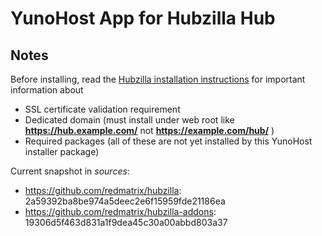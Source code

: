 # YunoHost App for Hubzilla Hub #

Notes
--------------

Before installing, read the [Hubzilla installation instructions](https://github.com/redmatrix/hubzilla/blob/master/install/INSTALL.txt) for important information about 

- SSL certificate validation requirement
- Dedicated domain (must install under web root like **https://hub.example.com/** not **https://example.com/hub/** )
- Required packages (all of these are not yet installed by this YunoHost installer package)


Current snapshot in *sources*: 

* https://github.com/redmatrix/hubzilla: 2a59392ba8be974a5deec2e6f15959fde21186ea
* https://github.com/redmatrix/hubzilla-addons: 19306d5f463d831a1f9dea45c30a00abbd803a37
